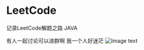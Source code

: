 # LeetCode

记录LeetCode解题之路 JAVA

有人一起讨论可以进群啊 我一个人好迷茫
![Image text](https://raw.githubusercontent.com/Hph1998/LeetCode-JAVA/master/%E4%BA%A4%E6%B5%81%E7%BE%A4.png)
